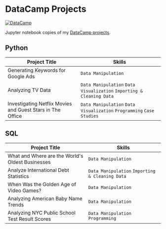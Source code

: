 # DataCamp Projects

[![DataCamp](https://external-content.duckduckgo.com/iu/?u=https%3A%2F%2Ftse1.mm.bing.net%2Fth%3Fid%3DOIP.MvsWhZyDLB4hk0k3JECU5AHaCx%26pid%3DApi&f=1)](https://www.datacamp.com)

Jupyter notebook copies of my [DataCamp projects](https://www.datacamp.com/profile/jonmabale).

## Python

| Project Title                                              | Skills                                                                |
| ---------------------------------------------------------- | --------------------------------------------------------------------- |
| Generating Keywords for Google Ads                         | `Data Manipulation`                                                   |
| Analyzing TV Data                                          | `Data Manipulation` `Data Visualization` `Importing & Cleaning Data`  |
| Investigating Netflix Movies and Guest Stars in The Office | `Data Manipulation` `Data Visualization` `Programming` `Case Studies` |

## SQL

| Project Title                                    | Skills                                          |
| ------------------------------------------------ | ----------------------------------------------- |
| What and Where are the World's Oldest Businesses | `Data Manipulation`                             |
| Analyze International Debt Statistics            | `Data Manipulation` `Importing & Cleaning Data` |
| When Was the Golden Age of Video Games?          | `Data Manipulation`                             |
| Analyzing American Baby Name Trends              | `Data Manipulation`                             |
| Analyzing NYC Public School Test Result Scores   | `Data Manipulation` `Programming`               |
